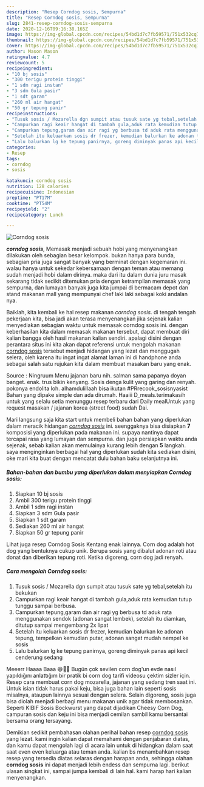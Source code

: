 ```yaml
---
description: "Resep Corndog sosis, Sempurna"
title: "Resep Corndog sosis, Sempurna"
slug: 2841-resep-corndog-sosis-sempurna
date: 2020-12-16T09:16:38.165Z
image: https://img-global.cpcdn.com/recipes/54bd1d7c7fb59571/751x532cq70/corndog-sosis-foto-resep-utama.jpg
thumbnail: https://img-global.cpcdn.com/recipes/54bd1d7c7fb59571/751x532cq70/corndog-sosis-foto-resep-utama.jpg
cover: https://img-global.cpcdn.com/recipes/54bd1d7c7fb59571/751x532cq70/corndog-sosis-foto-resep-utama.jpg
author: Mason Mason
ratingvalue: 4.7
reviewcount: 5
recipeingredient:
- "10 bj sosis"
- "300 terigu protein tinggi"
- "1 sdm ragi instan"
- "3 sdm Gula pasir"
- "1 sdt garam"
- "260 ml air hangat"
- "50 gr tepung panir"
recipeinstructions:
- "Tusuk sosis / Mozarella dgn sumpit atau tusuk sate yg tebal,setelah itu bekukan"
- "Campurkan ragi keair hangat di tambah gula,aduk rata kemudian tutup tunggu sampai berbusa."
- "Campurkan tepung,garam dan air ragi yg berbusa td aduk rata menggunakan sendok (adonan sangat lembek), setelah itu diamkan, ditutup sampai mengembang 2x lipat"
- "Setelah itu keluarkan sosis dr frezer, kemudian balurkan ke adonan tepung, tempelkan kemudian putar, adonan sangat mudah nempel ke sosis"
- "Lalu balurkan lg ke tepung panirnya, goreng diminyak panas api kecil cenderung sedang"
categories:
- Resep
tags:
- corndog
- sosis

katakunci: corndog sosis 
nutrition: 128 calories
recipecuisine: Indonesian
preptime: "PT17M"
cooktime: "PT54M"
recipeyield: "2"
recipecategory: Lunch

---
```



![Corndog sosis](https://img-global.cpcdn.com/recipes/54bd1d7c7fb59571/751x532cq70/corndog-sosis-foto-resep-utama.jpg)

<b><i>corndog sosis</i></b>, Memasak menjadi sebuah hobi yang menyenangkan dilakukan oleh sebagian besar kelompok. bukan hanya para bunda, sebagian pria juga sangat banyak yang berminat dengan kegemaran ini. walau hanya untuk sekedar kebersamaan dengan teman atau memang sudah menjadi hobi dalam dirinya. maka dari itu dalam dunia juru masak sekarang tidak sedikit ditemukan pria dengan ketrampilan memasak yang sempurna, dan lumayan banyak juga kita jumpai di bermacam depot dan stand makanan mall yang mempunyai chef laki laki sebagai koki andalan nya.

Baiklah, kita kembali ke hal resep makanan <i>corndog sosis</i>. di tengah tengah pekerjaan kita, bisa jadi akan terasa menyenangkan jika sejenak kalian menyediakan sebagian waktu untuk memasak corndog sosis ini. dengan keberhasilan kita dalam memasak makanan tersebut, dapat membuat diri kalian bangga oleh hasil makanan kalian sendiri. apalagi disini dengan perantara situs ini kita akan dapat referensi untuk mengolah makanan <u>corndog sosis</u> tersebut menjadi hidangan yang lezat dan menggugah selera, oleh karena itu ingat ingat alamat laman ini di handphone anda sebagai salah satu rujukan kita dalam membuat masakan baru yang enak.

Source : Ningruum Menu jajanan baru nih. salman sama papanya doyan banget. enak. trus bikin kenyang. Sosis denga kulit yang garing dan renyah. pokonya endolita loh. alhamdulillaah bisa ikutan #PRrecook_sosisnyasist Bahan yang dipake simple dan ada dirumah. Haaiii D_meals.terimakasih untuk yang selalu setia menunggu resep terbaru dari Daily mealUntuk yang request masakan / jajanan korea (street food) sudah Dai.


Mari langsung saja kita start untuk membeli bahan bahan yang diperlukan dalam meracik hidangan <u><i>corndog sosis</i></u> ini. seenggaknya bisa disiapkan <b>7</b> komposisi yang diperlukan pada makanan ini. supaya nantinya dapat tercapai rasa yang lumayan dan sempurna. dan juga persiapkan waktu anda sejenak, sebab kalian akan memulainya kurang lebih dengan <b>5</b> langkah. saya menginginkan berbagai hal yang diperlukan sudah kita sediakan disini, oke mari kita buat dengan mencatat dulu bahan baku selanjutnya ini.

<!--inarticleads1-->

##### Bahan-bahan dan bumbu yang diperlukan dalam menyiapkan Corndog sosis:

1. Siapkan 10 bj sosis
1. Ambil 300 terigu protein tinggi
1. Ambil 1 sdm ragi instan
1. Siapkan 3 sdm Gula pasir
1. Siapkan 1 sdt garam
1. Sediakan 260 ml air hangat
1. Siapkan 50 gr tepung panir


Lihat juga resep Corndog Sosis Kentang enak lainnya. Corn dog adalah hot dog yang bentuknya cukup unik. Berupa sosis yang dibalut adonan roti atau donat dan diberikan tepung roti. Ketika digoreng, corn dog jadi renyah. 

<!--inarticleads2-->

##### Cara mengolah Corndog sosis:

1. Tusuk sosis / Mozarella dgn sumpit atau tusuk sate yg tebal,setelah itu bekukan
1. Campurkan ragi keair hangat di tambah gula,aduk rata kemudian tutup tunggu sampai berbusa.
1. Campurkan tepung,garam dan air ragi yg berbusa td aduk rata menggunakan sendok (adonan sangat lembek), setelah itu diamkan, ditutup sampai mengembang 2x lipat
1. Setelah itu keluarkan sosis dr frezer, kemudian balurkan ke adonan tepung, tempelkan kemudian putar, adonan sangat mudah nempel ke sosis
1. Lalu balurkan lg ke tepung panirnya, goreng diminyak panas api kecil cenderung sedang


Meeerr Haaaa Baaa 😄🤗🤪 Bugün çok sevilen corn dog&#39;un evde nasıl yapıldığını anlattığım bir pratik bi corn dog tarifi videosu çektim sizler için. Resep cara membuat corn dog mozarella, jajanan yang sedang tren saat ini. Untuk isian tidak harus pakai keju, bisa juga bahan lain seperti sosis misalnya, ataupun lainnya sesuai dengan selera. Selain digoreng, sosis juga bisa diolah menjadi berbagi menu makanan unik agar tidak membosankan. Seperti KIBIF Sosis Bockwurst yang dapat dijadikan Cheesy Corn Dog, campuran sosis dan keju ini bisa menjadi cemilan sambil kamu bersantai bersama orang tersayang. 

Demikian sedikit pembahasan olahan perihal bahan resep <u>corndog sosis</u> yang lezat. kami ingin kalian dapat memahami dengan penjabaran diatas, dan kamu dapat mengolah lagi di acara lain untuk di hidangkan dalam saat saat even even keluarga atau teman anda. kalian bs menambahkan resep resep yang tersedia diatas selaras dengan harapan anda, sehingga olahan <b>corndog sosis</b> ini dapat menjadi lebih endess dan sempurna lagi. berikut ulasan singkat ini, sampai jumpa kembali di lain hal. kami harap hari kalian menyenangkan.

